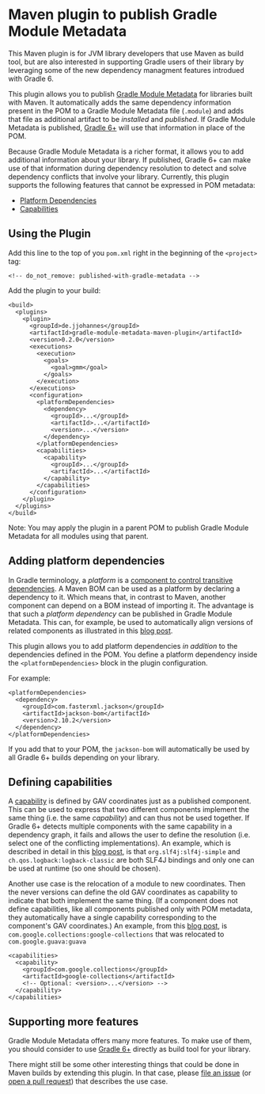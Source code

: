 # Maven plugin to publish Gradle Module Metadata

This Maven plugin is for JVM library developers that use Maven as build tool, but are also interested in supporting Gradle users of their library by leveraging some of the new dependency managment features introdued with Gradle 6.

This plugin allows you to publish [Gradle Module Metadata](https://github.com/gradle/gradle/blob/master/subprojects/docs/src/docs/design/gradle-module-metadata-latest-specification.md) for libraries built with Maven.
It automatically adds the same dependency information present in the POM to a Gradle Module Metadata file (`.module`) and adds that file as additional artifact to be _installed_ and _published_.
If Gradle Module Metadata is published, [Gradle 6+](https://gradle.org)  will use that information in place of the POM.

Because Gradle Module Metadata is a richer format, it allows you to add additional information about your library.
If published, Gradle 6+ can make use of that information during dependency resolution to detect and solve dependency conflicts that involve your library.
Currently, this plugin supports the following features that cannot be expressed in POM metadata:

- [Platform Dependencies](https://blog.gradle.org/alignment-with-gradle-module-metadata)
- [Capabilities](https://blog.gradle.org/addressing-logging-complexity-capabilities)

## Using the Plugin

Add this line to the top of you `pom.xml` right in the beginning of the `<project>` tag:

```
<!-- do_not_remove: published-with-gradle-metadata -->
```

Add the plugin to your build:

```
<build>
  <plugins>
    <plugin>
      <groupId>de.jjohannes</groupId>
      <artifactId>gradle-module-metadata-maven-plugin</artifactId>
      <version>0.2.0</version>
      <executions>
        <execution>
          <goals>
            <goal>gmm</goal>
          </goals>
        </execution>
      </executions>
      <configuration>
        <platformDependencies>
          <dependency>
            <groupId>...</groupId>
            <artifactId>...</artifactId>
            <version>...</version>
          </dependency>
        </platformDependencies>
        <capabilities>
          <capability>
            <groupId>...</groupId>
            <artifactId>...</artifactId>
          </capability>
        </capabilities>
      </configuration>
    </plugin>
  </plugins>
</build>
```

Note: You may apply the plugin in a parent POM to publish Gradle Module Metadata for all modules using that parent.

## Adding platform dependencies

In Gradle terminology, a _platform_ is a [component to control transitive dependencies](https://docs.gradle.org/current/userguide/platforms.htm).
A Maven BOM can be used as a platform by declaring a dependency to it.
Which means that, in contrast to Maven, another component can depend on a BOM instead of importing it.
The advantage is that such a _platform dependency_ can be published in Gradle Module Metadata.
This can, for example, be used to automatically align versions of related components as illustrated in this [blog post](https://blog.gradle.org/alignment-with-gradle-module-metadata).

This plugin allows you to add platform dependencies _in addition_ to the dependencies defined in the POM.
You define a platform dependency inside the `<platformDependencies>` block in the plugin configuration.

For example:

```
<platformDependencies>
  <dependency>
    <groupId>com.fasterxml.jackson</groupId>
    <artifactId>jackson-bom</artifactId>
    <version>2.10.2</version>
  </dependency>
</platformDependencies>
```

If you add that to your POM, the `jackson-bom` will automatically be used by all Gradle 6+ builds depending on your library. 

## Defining capabilities

A [capability](https://docs.gradle.org/current/userguide/dependency_capability_conflict.html) is defined by GAV coordinates just as a published component.
This can be used to express that two different components implement the same thing (i.e. the same _capability_) and can thus not be used together.
If Gradle 6+ detects multiple components with the same capability in a dependency graph, it fails and allows the user to define the resolution (i.e. select one of the conflicting implementations).
An example, which is described in detail in this [blog post](https://blog.gradle.org/addressing-logging-complexity-capabilities), is that `org.slf4j:slf4j-simple` and `ch.qos.logback:logback-classic` are both SLF4J bindings and only one can be used at runtime (so one should be chosen).

Another use case is the relocation of a module to new coordinates.
Then the never versions can define the old GAV coordinates as capability to indicate that both implement the same thing.
(If a component does not define capabilities, like all components published only with POM metadata, they automatically have a single capability corresponding to the component's GAV coordinates.)
An example, from this [blog post](https://blog.gradle.org/guava), is `com.google.collections:google-collections` that was relocated to `com.google.guava:guava`

```
<capabilities>
  <capability>
    <groupId>com.google.collections</groupId>
    <artifactId>google-collections</artifactId>
    <!-- Optional: <version>...</version> --> 
  </capability>
</capabilities>
```

## Supporting more features

Gradle Module Metadata offers many more features.
To make use of them, you should consider to use [Gradle 6+](https://docs.gradle.org/current/userguide/getting_started.html) directly as build tool for your library.

There might still be some other interesting things that could be done in Maven builds by extending this plugin.
In that case, please [file an issue](https://github.com/jjohannes/gradle-module-metadata-maven-plugin/issues) (or [open a pull request](https://github.com/jjohannes/gradle-module-metadata-maven-plugin/pulls)) that describes the use case.